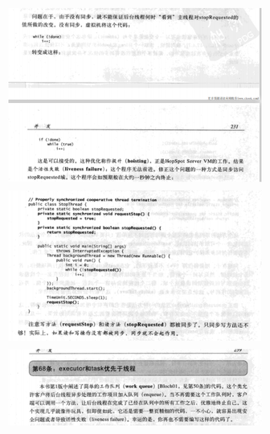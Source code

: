 ![image-20210220140444855](assets/image-20210220140444855.png)

![image-20210220140504957](assets/image-20210220140504957.png)

![image-20210220142029719](assets/image-20210220142029719.png)